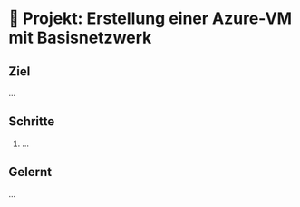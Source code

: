 # 📁 Projekt: Erstellung einer Azure-VM mit Basisnetzwerk

## Ziel
...

## Schritte
1. ...

## Gelernt
...
